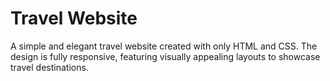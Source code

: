 # Travel Website
A simple and elegant travel website created with only HTML and CSS. The design is fully responsive, featuring visually appealing layouts to showcase travel destinations.
